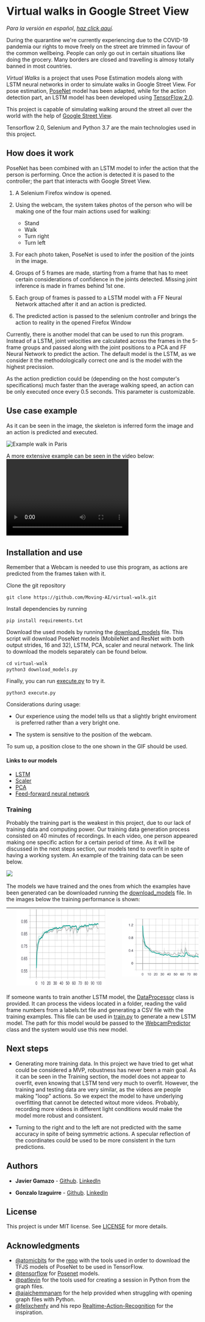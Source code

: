 # Virtual walks in Google Street View

_Para la versión en español, [haz click aquí](README_ES.md)._

During the quarantine we're currently experiencing due to the COVID-19 pandemia our rights to move freely on the street are trimmed in favour of the common wellbeing. People can only go out in certain situations like doing the grocery. Many borders are closed and travelling is almosy totally banned in most countries.

_Virtual Walks_ is a project that uses Pose Estimation models along with LSTM neural networks in order to simulate walks in Google Street View. For pose estimation, [PoseNet](https://www.tensorflow.org/lite/models/pose_estimation/overview) model has been adapted, while for the action detection part, an LSTM model has been developed using [TensorFlow 2.0](https://www.tensorflow.org/).

This project is capable of simulating walking around the street all over the world with the help of [Google Street View](https://www.google.com/intl/es_ES/streetview/).

Tensorflow 2.0, Selenium and Python 3.7 are the main technologies used in this project.

## How does it work

PoseNet has been combined with an LSTM model to infer the action that the person is performing. Once the action is detected it is pased to the controller; the part that interacts with Google Street View.

1. A Selenium Firefox window is opened.
1. Using the webcam, the system takes photos of the person who will be making one of the four main actions used for walking:
    
    * Stand
    * Walk
    * Turn right
    * Turn left

1. For each photo taken, PoseNet is used to infer the position of the joints in the image.
1. Groups of 5 frames are made, starting from a frame that has to meet certain considerations of confidence in the joints detected. Missing joint inference is made in frames behind 1st one.
1. Each group of frames is passed to a LSTM model with a FF Neural Network attached after it and an action is predicted.
1. The predicted action is passed to the selenium controller and brings the action to reality in the opened Firefox Window

Currently, there is another model that can be used to run this program. Instead of a LSTM, joint velocities are calculated across the frames in the 5-frame groups and passed along with the joint positions to a PCA and FF Neural Network to predict the action. The default model is the LSTM, as we consider it the methodologically correct one and is the model with the highest precission.

As the action prediction could be (depending on the host computer's specifications) much faster than the average walking speed, an action can be only executed once every 0.5 seconds. This parameter is customizable.

## Use case example

As it can be seen in the image, the skeleton is inferred form the image and an action is predicted and executed.

![Example walk in Paris](./readme_resources/Paris.gif)

A more extensive example can be seen in the video below:
<video src="./readme_resources/output_git.mp4" width="320" height="200" controls preload/>


## Installation and use
Remember that a Webcam is needed to use this program, as actions are predicted from the frames taken with it.

Clone the git repository

```
git clone https://github.com/Moving-AI/virtual-walk.git
```

Install dependencies by running

```
pip install requirements.txt
```

Download the used models by running the [download_models](./download_models.py) file. This script will download PoseNet
models (MobileNet and ResNet with both output strides, 16 and 32), LSTM, PCA, scaler and neural network. The link to
download the models separately can be found below. 

```
cd virtual-walk
python3 download_models.py
```

Finally, you can run [execute.py](./execute.py) to try it.

```
python3 execute.py
```

Considerations during usage: 

- Our experience using the model tells us that a slightly bright enviroment is preferred rather than a very bright one.

- The system is sensitive to the position of the webcam.

To sum up, a position close to the one shown in the GIF should be used.

#### Links to our models
- [LSTM](https://drive.google.com/uc?export=download&id=1JydPMY58DVZr3qcZ3d7EPZWfq__yJH2Z)
- [Scaler](https://drive.google.com/uc?export=download&id=1eQUYZB1ZTWRjXH4Y-gxs2wsgAK30iwgC)
- [PCA](https://drive.google.com/uc?export=download&id=1cYMuGlfBdkbH6wd9x__1D07I64VA94wE)
- [Feed-forward neural network](https://drive.google.com/uc?export=download&id=1dn51tNt96cWesufjCRtuQJQd2S3Ro6fu)

### Training

Probably the training part is the weakest in this project, due to our lack of training data and computing power. Our training data generation process consisted on 40 minutes of recordings. In each video, one person appeared making one specific action for a certain period of time. As it will be discussed in the next steps section, our models tend to overfit in spite of having a working system. An example of the training data can be seen below.

<img src="/readme_resources/Walking.gif" height="150"> 

The models we have trained and the ones from which the examples have been generated can be downloaded running the [download_models](./download_models.py) file. In the images below the training performance is shown:



<img src="./readme_resources/epoch_categorical_accuracy.svg" height="200" hspace="20" />  |  <img src="./readme_resources/epoch_loss.svg" height="150" hspace="50" />
-------------------------|------------------------



If someone wants to train another LSTM model, the [DataProcessor](./source/dataprocessing/__init__.py) class is provided. It can process the videos located in a folder, reading the valid frame numbers from a labels.txt file and generating a CSV file with the training examples. This file can be used in [train.py](./train.py) to generate a new LSTM model. The path for this model would be passed to the [WebcamPredictor](./source/webcam_predictor.py) class and the system would use this new model.

## Next steps

- Generating more training data. In this project we have tried to get what could be considered a MVP, robustness has never been a main goal. As it can be seen in the Training section, the model does not appear to overfit, even knowing that LSTM tend very much to overfit. However, the training and testing data are very similar, as the videos are people making "loop" actions. So we expect the model to have underlying overfitting that cannot be detected witout more videos. Probably, recording more videos in different light conditions would make the model more robust and consistent.

- Turning to the right and to the left are not predicted with the same accuracy in spite of being symmetric actions. A specular reflection of the coordinates could be used to be more consistent in the turn predictions.


## Authors

* **Javier Gamazo** - [Github](https://github.com/javirk). [LinkedIn](https://www.linkedin.com/in/javier-gamazo-tejero/)

* **Gonzalo Izaguirre** - [Github](https://github.com/gontxomde). [LinkedIn](https://www.linkedin.com/in/gizaguirre/)

## License

This project is under MIT license. See [LICENSE](LICENSE) for more details.

## Acknowledgments

- [@atomicbits](https://github.com/atomicbits) for the [repo](https://github.com/atomicbits/posenet-python/) with the tools used in order to download the TFJS models of PoseNet to be used in TensorFlow.
- [@tensorflow](https://github.com/tensorflow/) for [Posenet](https://github.com/tensorflow/tfjs-models/tree/master/posenet) models.
- [@patlevin](https://github.com/patlevin/tfjs-to-tf) for the tools used for creating a session in Python from the graph files.
- [@ajaichemmanam](https://github.com/ajaichemmanam/simple_posenet_python) for the help provided when struggling with opening graph files with Python.
- [@felixchenfy](https://github.com/felixchenfy) and his repo [Realtime-Action-Recognition](https://github.com/felixchenfy/Realtime-Action-Recognition)
for the inspiration.